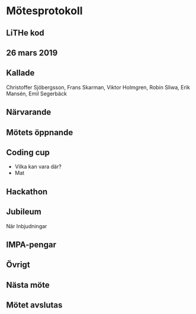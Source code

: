 # Mötesprotokoll

## LiTHe kod

## 26 mars 2019

## Kallade
Christoffer Sjöbergsson, Frans Skarman, Viktor Holmgren, Robin Sliwa, Erik Mansén, Emil Segerbäck

## Närvarande

## Mötets öppnande

## Coding cup

- Vilka kan vara där?
- Mat

## Hackathon

## Jubileum

När
Inbjudningar

## IMPA-pengar

## Övrigt

## Nästa möte

## Mötet avslutas

